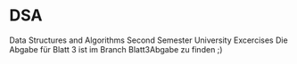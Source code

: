 # DSA
Data Structures and Algorithms Second Semester University Excercises
Die Abgabe für Blatt 3 ist im Branch Blatt3Abgabe zu finden ;)

